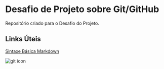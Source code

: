 # Desafio de Projeto sobre Git/GitHub
Repositório criado para o Desafio do Projeto.

## Links Úteis
[Sintaxe Básica Markdown](https://www.markdownguide.org/basic-syntax/)

![git icon](https://www.philipotoole.com/wp-content/uploads/2010/02/git-logo.png)
